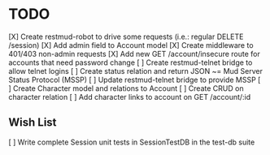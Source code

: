 # TODO
[X] Create restmud-robot to drive some requests (i.e.: regular DELETE /session)
[X] Add admin field to Account model
[X] Create middleware to 401/403 non-admin requests
[X] Add new GET /account/insecure route for accounts that need password change
[ ] Create restmud-telnet bridge to allow telnet logins
[ ] Create status relation and return JSON ~= Mud Server Status Protocol (MSSP)
[ ] Update restmud-telnet bridge to provide MSSP
[ ] Create Character model and relations to Account
[ ] Create CRUD on character relation
[ ] Add character links to account on GET /account/:id

## Wish List
[ ] Write complete Session unit tests in SessionTestDB in the test-db suite

